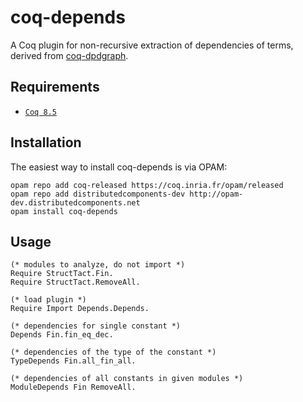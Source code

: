 coq-depends
===========

A Coq plugin for non-recursive extraction of dependencies of terms, derived from [coq-dpdgraph](https://github.com/Karmaki/coq-dpdgraph).

Requirements
------------

- [`Coq 8.5`](https://coq.inria.fr/coq-85)

Installation
------------

The easiest way to install coq-depends is via OPAM:

```
opam repo add coq-released https://coq.inria.fr/opam/released
opam repo add distributedcomponents-dev http://opam-dev.distributedcomponents.net
opam install coq-depends
```

Usage
-----

```coq
(* modules to analyze, do not import *)
Require StructTact.Fin.
Require StructTact.RemoveAll.

(* load plugin *)
Require Import Depends.Depends.

(* dependencies for single constant *)
Depends Fin.fin_eq_dec.

(* dependencies of the type of the constant *)
TypeDepends Fin.all_fin_all.

(* dependencies of all constants in given modules *)
ModuleDepends Fin RemoveAll.
```
